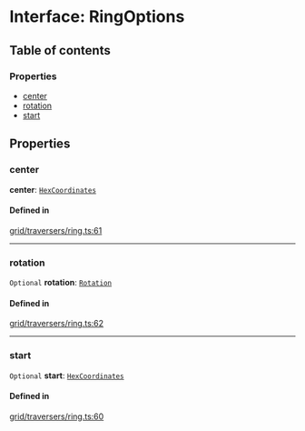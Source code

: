 # Interface: RingOptions

## Table of contents

### Properties

- [center](RingOptions.md#center)
- [rotation](RingOptions.md#rotation)
- [start](RingOptions.md#start)

## Properties

### <a id="center" name="center"></a> center

 **center**: [`HexCoordinates`](../index.md#HexCoordinates)

#### Defined in

[grid/traversers/ring.ts:61](https://github.com/flauwekeul/honeycomb/blob/5534b53/src/grid/traversers/ring.ts#L61)

___

### <a id="rotation" name="rotation"></a> rotation

 `Optional` **rotation**: [`Rotation`](../enums/Rotation.md)

#### Defined in

[grid/traversers/ring.ts:62](https://github.com/flauwekeul/honeycomb/blob/5534b53/src/grid/traversers/ring.ts#L62)

___

### <a id="start" name="start"></a> start

 `Optional` **start**: [`HexCoordinates`](../index.md#HexCoordinates)

#### Defined in

[grid/traversers/ring.ts:60](https://github.com/flauwekeul/honeycomb/blob/5534b53/src/grid/traversers/ring.ts#L60)
